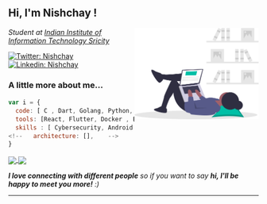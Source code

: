 <h2> Hi, I'm  Nishchay !</h2>
<img align='right' src="https://github.com/codernishchay/codernishchay/blob/main/undraw_researching_22gp.svg" width="250">
<p><em>Student at <a href="http://iiits.in/">Indian Institute of Information Technology Sricity</a>
</em></p>

[![Twitter: Nishchay](https://img.shields.io/twitter/follow/nishchay_v_?style=social)](https://twitter.com/nishchay_v_)
[![Linkedin: Nishchay](https://img.shields.io/badge/-nishchay-blue?style=flat-square&logo=Linkedin&logoColor=white&link=https://www.linkedin.com/in/nishchay-verma-5a4a19193/)](https://www.linkedin.com/in/nishchay-verma-5a4a19193/)
<!-- [![GitHub Nishchay](https://img.shields.io/github/followers/codernishchay?label=follow&style=social)](https://github.com/codernishchay)
![](https://komarev.com/ghpvc/?username=codernishchay&color=green) -->

###  A little more about me...  
```javascript
var i = {
  code: [ C , Dart, Golang, Python, Bash, JavaScript, C++, TypeScript],
  tools: [React, Flutter, Docker , Express, GraphQL, RestApi],
  skills : [ Cybersecurity, Android Development, Backend Development], 
<!--   architecture: [],    -->
}
```

<a href="https://github.com/codernishchay">
<img align="center" src="https://github-readme-stats.vercel.app/api?username=codernishchay&show_icons=true&include_all_commits=true&theme=blue-green&count_private=true">
</a>
<a href="https://github.com/codernishchay">
<img align="center" src="https://github-readme-stats.anuraghazra1.vercel.app/api/top-langs/?username=codernishchay&layout=Demo&theme=blue-green" />
</a>

<em><b>I love connecting with different people</b> so if you want to say <b>hi, I'll be happy to meet you more!</b> :)</em>

---
